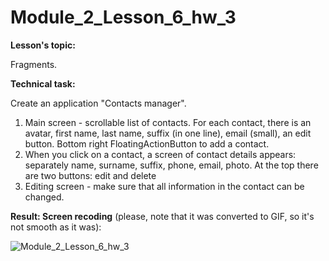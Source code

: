 # Module_2_Lesson_6_hw_3
**Lesson's topic:**

Fragments.

**Technical task:**

Create an application "Contacts manager".
1) Main screen - scrollable list of contacts. For each contact, there is an avatar, first name, last name, suffix (in one line), email (small), an edit button. Bottom right FloatingActionButton to add a contact.
2) When you click on a contact, a screen of contact details appears: separately name, surname, suffix, phone, email, photo. At the top there are two buttons: edit and delete
3) Editing screen - make sure that all information in the contact can be changed.

**Result: Screen recoding** (please, note that it was converted to GIF, so it's not smooth as it was):

![Module_2_Lesson_6_hw_3](https://github.com/vdcast/Module_2_Lesson_6_hw_3/assets/108469609/9cdc8cbe-d40b-4c01-a6e1-441cba67f020)
